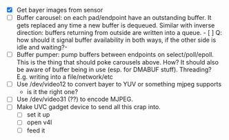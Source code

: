 - [x] Get bayer images from sensor
- [ ] Buffer carousel: on each pad/endpoint have an outstanding buffer. It gets replaced any time a new buffer is
      dequeued. Similar with inverse direction: buffers returning from outside are written into a queue.
      - [ ] Q: how should it signal buffer availability in both ways, if the other side is idle and waiting?-
- [ ] Buffer pumper: pump buffers between endpoints on select/poll/epoll.
      This is the thing that should poke carousels above. How?
      It should also be aware of buffer being in use (esp. for DMABUF stuff).
      Threading? E.g. writing into a file/network/etc
- [ ] Use /dev/video12 to convert bayer to YUV or something mjpeg supports
    - is it the right one?
- [ ] Use /dev/video31 (??) to encode MJPEG.
- [ ] Make UVC gadget device to send all this crap into.
    - [ ] set it up
    - [ ] open v4l
    - [ ] feed it
